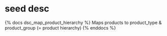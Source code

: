 # seed desc

{% docs dsc_map_product_hierarchy %}
Maps products to product_type & product_group (= product hierarchy)
{% enddocs %}
